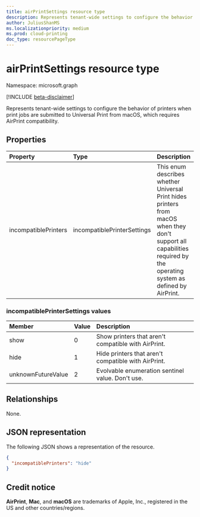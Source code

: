 ```yaml
---
title: airPrintSettings resource type
description: Represents tenant-wide settings to configure the behavior of printers when print jobs are submitted to Universal Print from macOS, which requires AirPrint compatibility.
author: JuliusShanMS
ms.localizationpriority: medium
ms.prod: cloud-printing
doc_type: resourcePageType
---
```


# airPrintSettings resource type

Namespace: microsoft.graph

[!INCLUDE [beta-disclaimer](../../includes/beta-disclaimer.md)]

Represents tenant-wide settings to configure the behavior of printers when print jobs are submitted to Universal Print from macOS, which requires AirPrint compatibility.

## Properties
|Property|Type|Description|
|:---|:---|:---|
|incompatiblePrinters|incompatiblePrinterSettings|This enum describes whether Universal Print hides printers from macOS when they don't support all capabilities required by the operating system as defined by AirPrint.|

### incompatiblePrinterSettings values 

|Member|Value|Description|
|:---|:---|:---|
|show|0|Show printers that aren't compatible with AirPrint.|
|hide|1|Hide printers that aren't compatible with AirPrint.|
|unknownFutureValue|2|Evolvable enumeration sentinel value. Don't use.|

## Relationships
None.

## JSON representation
The following JSON shows a representation of the resource.
<!-- {
  "blockType": "resource",
  "@odata.type": "microsoft.graph.airPrintSettings"
}
-->
``` json
{
  "incompatiblePrinters": "hide"
}
```

## Credit notice

**AirPrint**, **Mac**, and **macOS** are trademarks of Apple, Inc., registered in the US and other countries/regions.
